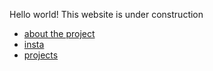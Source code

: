 Hello world! This website is under construction

- [about the project](about.md)
- [insta](https://www.instagram.com/hiphopeduro/)
- [projects](hip-hop-projects-romania.md)